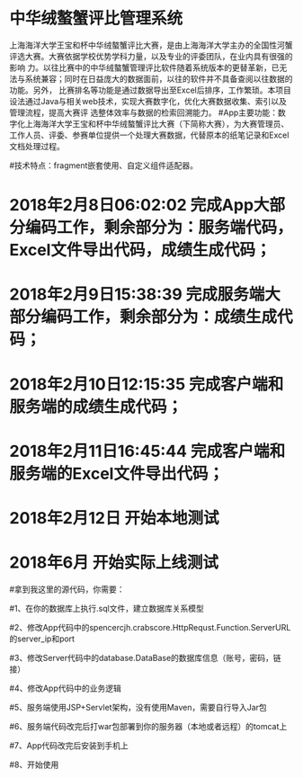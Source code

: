 # 中华绒螯蟹评比管理系统
上海海洋大学王宝和杯中华绒螯蟹评比大赛，是由上海海洋大学主办的全国性河蟹评选大赛。大赛依据学校优势学科力量，以及专业的评委团队，在业内具有很强的影响
力。以往比赛中的中华绒螯蟹管理评比软件随着系统版本的更替革新，已无法与系统兼容；同时在日益庞大的数据面前，以往的软件并不具备查阅以往数据的功能。另外，
比赛排名等功能是通过数据导出至Excel后排序，工作繁琐。本项目设法通过Java与相关web技术，实现大赛数字化，优化大赛数据收集、索引以及管理流程，提高大赛评
选整体效率与数据的检索回溯能力。
#App主要功能：数字化上海海洋大学王宝和杯中华绒螯蟹评比大赛（下简称大赛），为大赛管理员、工作人员、评委、参赛单位提供一个处理大赛数据，代替原本的纸笔记录和Excel文档处理过程。
  
#技术特点：fragment嵌套使用、自定义组件适配器。

# 2018年2月8日06:02:02 完成App大部分编码工作，剩余部分为：服务端代码，Excel文件导出代码，成绩生成代码；
# 2018年2月9日15:38:39 完成服务端大部分编码工作，剩余部分为：成绩生成代码；
# 2018年2月10日12:15:35 完成客户端和服务端的成绩生成代码；
# 2018年2月11日16:45:44 完成客户端和服务端的Excel文件导出代码；
# 2018年2月12日 开始本地测试
# 2018年6月 开始实际上线测试

#拿到我这里的源代码，你需要：

#1、在你的数据库上执行.sql文件，建立数据库关系模型

#2、修改App代码中的spencercjh.crabscore.HttpRequst.Function.ServerURL的server_ip和port
	
#3、修改Server代码中的database.DataBase的数据库信息（账号，密码，链接）
		
#4、修改App代码中的业务逻辑
	
#5、服务端使用JSP+Servlet架构，没有使用Maven，需要自行导入Jar包
		
#6、服务端代码改完后打war包部署到你的服务器（本地或者远程）的tomcat上
		
#7、App代码改完后安装到手机上
		
#8、开始使用

